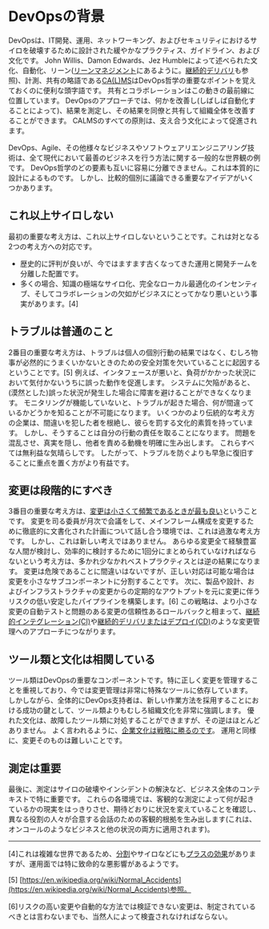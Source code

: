 # DevOpsの背景

DevOpsは、IT開発、運用、ネットワーキング、およびセキュリティにおけるサイロを破壊するために設計された緩やかなプラクティス、ガイドライン、および文化です。
John Willis、Damon Edwards、Jez Humbleによって述べられた文化、自動化、リーン([リーンマネジメント](https://searchcio.techtarget.com/definition/lean-management)にあるように。[継続的デリバリ](https://puppet.com/blog/continuous-delivery-vs-continuous-deployment-what-s-diff)も参照)、計測、共有の略語である[CA(L)MS](https://www.atlassian.com/devops)はDevOps哲学の重要なポイントを覚えておくのに便利な頭字語です。
共有とコラボレーションはこの動きの最前線に位置しています。
DevOpsのアプローチでは、何かを改善し(しばしば自動化することによって)、結果を測定し、その結果を同僚と共有して組織全体を改善することができます。
CALMSのすべての原則は、支え合う文化によって促進されます。

DevOps、Agile、その他様々なビジネスやソフトウェアリエンジニアリング技術は、全て現代において最善のビジネスを行う方法に関する一般的な世界観の例です。
DevOps哲学のどの要素も互いに容易に分離できません。これは本質的に設計によるものです。
しかし、比較的個別に議論できる重要なアイデアがいくつかあります。

## これ以上サイロしない

最初の重要な考え方は、これ以上サイロしないということです。これは対となる2つの考え方への対応です。

* 歴史的に評判が良いが、今ではますます古くなってきた運用と開発チームを分離した配置です。
* 多くの場合、知識の極端なサイロ化、完全なローカル最適化のインセンティブ、そしてコラボレーションの欠如がビジネスにとってかなり悪いという事実があります。[4]

## トラブルは普通のこと

2番目の重要な考え方は、トラブルは個人の個別行動の結果ではなく、むしろ物事が必然的にうまくいかないときのための安全対策を欠いていることに起因するということです。[5]
例えば、インタフェースが悪いと、負荷がかかった状況において気付かないうちに誤った動作を促進します。
システムに欠陥があると、(漠然とした)誤った状況が発生した場合に障害を避けることができなくなります。
モニタリングが機能していないと、トラブルが起きた場合、何が間違っているかどうかを知ることが不可能になります。
いくつかのより伝統的な考え方の企業は、間違いを犯した者を根絶し、彼らを罰する文化的素質を持っています。
しかし、そうすることは自分の行動の責任を取ることになります。
問題を混乱させ、真実を隠し、他者を責める動機を明確に生み出します。
これらすべては無利益な気晴らしです。
したがって、トラブルを防ぐよりも早急に復旧することに重点を置く方がより有益です。

## 変更は段階的にすべき

3番目の重要な考え方は、[変更は小さくて頻繁であるときが最も良い](https://www.azquotes.com/quote/1052920)ということです。
変更を司る委員が月次で会議をして、メインフレーム構成を変更するために徹底的に文書化された計画について話し合う環境では、これは過激な考え方です。
しかし、これは新しい考えではありません。
あらゆる変更全て経験豊富な人間が検討し、効率的に検討するために1回分にまとめられていなければならないという考え方は、多かれ少なかれベストプラクティスとは逆の結果になります。
変更は危険であることに間違いはないですが、正しい対応は可能な場合は変更を小さなサブコンポーネントに分割することです。
次に、製品や設計、およびインフラストラクチャの変更からの定期的なアウトプットを元に変更に伴うリスクの低い安定したパイプラインを構築します。[6]
この戦略は、より小さな変更の自動テストと問題のある変更の信頼性あるロールバックと相まって、[継続的インテグレーション(CI)](https://martinfowler.com/articles/continuousIntegration.html)や[継続的デリバリまたはデプロイ(CD)](https://puppet.com/blog/continuous-delivery-vs-continuous-deployment-what-s-diff)のような変更管理へのアプローチにつながります。

## ツール類と文化は相関している

ツール類はDevOpsの重要なコンポーネントです。特に正しく変更を管理することを重視しており、今では変更管理は非常に特殊なツールに依存しています。
しかしながら、全体的にDevOps支持者は、新しい作業方法を採用することにおける成功の鍵として、ツール類よりもむしろ組織文化を非常に強調します。
優れた文化は、故障したツール類に対処することができますが、その逆はほとんどありません。
よく言われるように、[企業文化は戦略に勝るのです](http://bit.ly/2sokzLC)。
運用と同様に、変更そのものは難しいことです。

## 測定は重要

最後に、測定はサイロの破壊やインシデントの解決など、ビジネス全体のコンテキストで特に重要です。
これらの各環境では、客観的な測定によって何が起きているかの現実をはっきりさせ、期待どおりに状況を変えていることを確認し、異なる役割の人々が合意する会話のための客観的根拠を生み出します(これは、オンコールのようなビジネスと他の状況の両方に適用されます)。

----------
[4]これは複雑な世界であるため、[分割](https://smallbusiness.chron.com/advantages-disadvantages-collaboration-between-businesses-20642.html)やサイロなどにも[プラスの効果](https://www.fastcompany.com/1837301/5-ways-process-killing-your-productivity)がありますが、運用面では特に致命的な悪影響があるようです。

[5] [https://en.wikipedia.org/wiki/Normal_Accidents](https://en.wikipedia.org/wiki/Normal_Accidents)参照。

[6]リスクの高い変更や自動的な方法では検証できない変更は、制定されているべきとは言わないまでも、当然人によって検査されなければならない。
